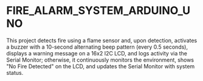 # FIRE_ALARM_SYSTEM_ARDUINO_UNO
This project detects fire using a flame sensor and, upon detection, activates a buzzer with a 10-second alternating beep pattern (every 0.5 seconds), displays a warning message on a 16x2 I2C LCD, and logs activity via the Serial Monitor; otherwise, it continuously monitors the environment, shows "No Fire Detected" on the LCD, and updates the Serial Monitor with system status. 
